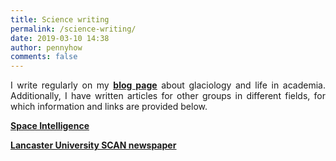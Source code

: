 ```yaml
---
title: Science writing
permalink: /science-writing/
date: 2019-03-10 14:38
author: pennyhow
comments: false
---
```

<p style="text-align:justify;">I write regularly on my <span style="text-decoration:underline;"><strong><a href="https://pennyhow.wordpress.com/">blog page</a></strong></span> about glaciology and life in academia. Additionally, I have written articles for other groups in different fields, for which information and links are provided below.</p>
<strong><a href="https://pennyhow.wordpress.com/science-writing/space-intelligence/"><span style="text-decoration:underline;">Space Intelligence</span></a></strong>

<strong><span style="text-decoration:underline;"><a href="https://pennyhow.wordpress.com/science-writing/scan-newspaper/">Lancaster University SCAN newspaper</a></span></strong>
